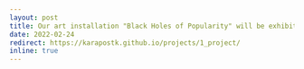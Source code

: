 ```yaml
---
layout: post
title: Our art installation "Black Holes of Popularity" will be exhibited at the Linz Ars Electronica Festival 2022!
date: 2022-02-24 
redirect: https://karapostk.github.io/projects/1_project/
inline: true
---
```


